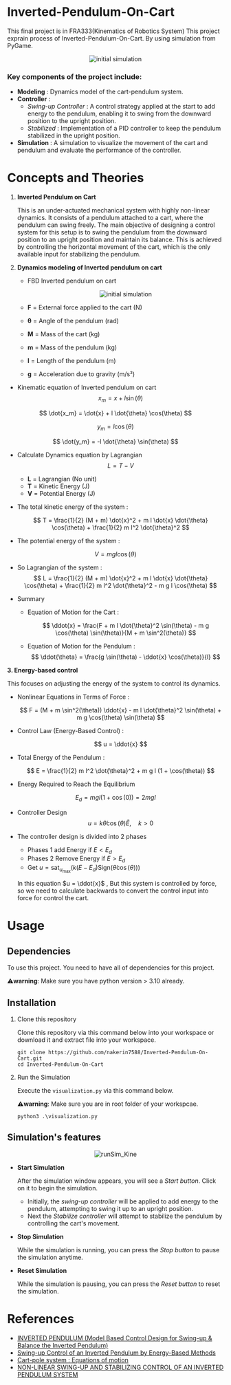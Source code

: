 # Inverted-Pendulum-On-Cart
This final project is in FRA333(Kinematics of Robotics System) This project exprain process of Inverted-Pendulum-On-Cart. By using simulation from PyGame.

<p align="center"><img src="Images/init_simulation.png" alt="initial simulation" /></p>

### Key components of the project include:
- **Modeling** : Dynamics model of the cart-pendulum system.
- **Controller** : 
    - *Swing-up Controller* : A control strategy applied at the start to add energy to the pendulum, enabling it to swing from the downward position to the upright position.
    - *Stabilized* : Implementation of a PID controller to keep the pendulum stabilized in the upright position.
- **Simulation** : A simulation to visualize the movement of the cart and pendulum and evaluate the performance of the controller.

# Concepts and Theories

1. **Inverted Pendulum on Cart**

    This is an under-actuated mechanical system with highly non-linear dynamics. It consists of a pendulum attached to a cart, where the pendulum can swing freely. The main objective of designing a control system for this setup is to swing the pendulum from the downward position to an upright position and maintain its balance. This is achieved by controlling the horizontal movement of the cart, which is the only available input for stabilizing the pendulum.

2. **Dynamics modeling of Inverted pendulum on cart**
    - FBD Inverted pendulum on cart

        <p align="center"><img src="Images/Dynamics-model.png" alt="initial simulation" /></p>

    - **F** = External force applied to the cart (N)
    - **θ** = Angle of the pendulum (rad)
    - **M** = Mass of the cart (kg)
    - **m** = Mass of the pendulum (kg)
    - **l** = Length of the pendulum (m)
    - **g** = Acceleration due to gravity (m/s²)


-  Kinematic equation of Inverted pendulum on cart
  $$
  x_m = x + l \sin(\theta)
  $$

  $$
  \dot{x_m} = \dot{x} + l \dot{\theta}      \cos(\theta)
  $$

  $$
  y_m = l \cos(\theta)
  $$

  $$
  \dot{y_m} = -l \dot{\theta} \sin(\theta)
  $$

- Calculate Dynamics equation by Lagrangian
    $$
    L = T - V
    $$


    - **L** = Lagrangian (No unit)
    - **T** = Kinetic Energy (J)
    - **V** = Potential Energy (J)

- The total kinetic energy of the system :

    $$
    T = \frac{1}{2} (M + m) \dot{x}^2 + m l \dot{x} \dot{\theta} \cos(\theta) + \frac{1}{2} m l^2 \dot{\theta}^2
    $$

- The potential energy of the system :

$$
V = m g l \cos(\theta)
$$

- So Lagrangian of the system :
    $$
    L = \frac{1}{2} (M + m) \dot{x}^2 + m l \dot{x} \dot{\theta} \cos(\theta) + \frac{1}{2} m l^2 \dot{\theta}^2 - m g l \cos(\theta)
    $$

- Summary 
    - Equation of Motion for the Cart :

        $$
        \ddot{x} = \frac{F + m l \dot{\theta}^2 \sin(\theta) - m g \cos(\theta) \sin(\theta)}{M + m \sin^2(\theta)}
        $$

    - Equation of Motion for the Pendulum :
        $$
        \ddot{\theta} = \frac{g \sin(\theta) - \ddot{x} \cos(\theta)}{l}
        $$

**3. Energy-based control**

This focuses on adjusting the energy of the system to control its dynamics.
- Nonlinear Equations in Terms of Force :

    $$
    F = (M + m \sin^2(\theta)) \ddot{x} - m l \dot{\theta}^2 \sin(\theta) + m g \cos(\theta) \sin(\theta)
    $$

- Control Law (Energy-Based Control) :

    $$
    u = \ddot{x}
    $$

- Total Energy of the Pendulum :

    $$
    E = \frac{1}{2} m l^2 \dot{\theta}^2 + m g l (1 + \cos(\theta))
    $$

- Energy Required to Reach the Equilibrium

$$
E_d = m g l (1 + \cos(0)) = 2 m g l
$$

- Controller Design
$$
u = k \dot{\theta} \cos(\theta) \tilde{E}, \quad k > 0
$$

- The controller design is divided into 2 phases
    - Phases 1 add Energy if $E<E_d$
    - Phases 2 Remove Energy if $E>E_d$
    - Get  $u = \text{sat}_{u_{\text{max}}} \left( k(E - E_d) \text{Sign}(\dot{\theta} \cos(\theta)) \right)$

    In this equation $u = \ddot{x}$ , But this system is controlled by force, so we need to calculate backwards to convert the control input into force for control the cart.

# Usage

## Dependencies
To use this project. You need to have all of dependencies for this project.

⚠️**warning**: Make sure you have python version > 3.10 already.

## Installation

1. Clone this repository

    Clone this repository via this command below into your workspace or download it and extract file into your workspace.

    ```
    git clone https://github.com/nakerin7588/Inverted-Pendulum-On-Cart.git
    cd Inverted-Pendulum-On-Cart
    ```

2. Run the Simulation

    Execute the `visualization.py` via this command below.

    ⚠️**warning**: Make sure you are in root folder of your workspcae.

    ```
    python3 .\visualization.py
    ```

## Simulation's features

<div align="center">
  <img src="Images/runSim_Kine.gif" alt="runSim_Kine" />
</div>

* **Start Simulation**
    
    After the simulation window appears, you will see a *Start button*. Click on it to begin the simulation.
    - Initially, the *swing-up controller* will be applied to add energy to the pendulum, attempting to swing it up to an upright position.
    - Next the *Stabilize controller* will attempt to stabilize the pendulum by controlling the cart's movement.

* **Stop Simulation**
    
    While the simulation is running, you can press the *Stop button* to pause the simulation anytime.

* **Reset Simulation**
    
    While the simulation is pausing, you can press the *Reset button* to reset the simulation.

# References

- [INVERTED PENDULUM (Model Based Control Design for Swing-up & Balance the Inverted Pendulum)](https://drive.google.com/file/d/1W2v3wKXBVW4FohB33kTv8iBEiOFgoS8d/view)
- [Swing-up Control of an Inverted Pendulum by Energy-Based Methods](https://www.researchgate.net/publication/3811174_Swing-up_Control_of_an_Inverted_Pendulum_by_Energy-Based_Methods)
- [Cart-pole system : Equations of motion](https://courses.ece.ucsb.edu/ECE594/594D_W10Byl/hw/cartpole_eom.pdf)
- [NON-LINEAR SWING-UP AND STABILIZING CONTROL OF AN INVERTED PENDULUM SYSTEM](https://ieeer8.org/wp-content/uploads/downloads/2011/12/bugeja.pdf)